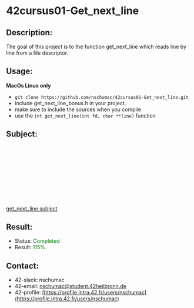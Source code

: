 # 42cursus01-Get_next_line
## Description:
The goal of this project is to the function get_next_line which reads line by line from a file descriptor.

## Usage:
**MacOs Linux only**
- `git clone https://github.com/nschumac/42cursus01-Get_next_line.git`
- include get_next_line_bonus.h in your project.
- make sure to include the sources when you compile
- use the `int get_next_line(int fd, char **line)` function

## Subject:
<object data="https://github.com/nschumac/42cursus01-Get_next_line/blob/main/subject/get_next_line-en.pdf" type="application/pdf" width="700px" height="700px">
    <embed src="https://github.com/nschumac/42cursus01-Get_next_line/blob/main/subject/get_next_line-en.pdf">
        <p><a href="https://github.com/nschumac/42cursus01-Get_next_line/blob/main/subject/get_next_line-en.pdf">get_next_line subject</a></p>
    </embed>
</object>

## Result:
- Status: <span style="color:green">Completed</span>
- Result: <span style="color:green">115%</span>

## Contact:
- 42-slack: nschumac
- 42-email: nschumac@student.42heilbronn.de
- 42-profile: [https://profile.intra.42.fr/users/nschumac](https://profile.intra.42.fr/users/nschumac)
